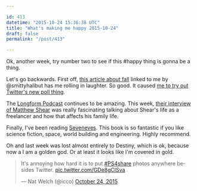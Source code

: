 ```yaml
---

id: 413
datetime: "2015-10-24 15:36:38 UTC"
title: "What's making me happy 2015-10-24"
draft: false
permalink: "/post/413"

---
```


Ok, another week, try number two to see if this #happy thing is gonna be a thing.

Let's go backwards. First off, [this article about fall](http://www.mcsweeneys.net/articles/its-decorative-gourd-season-motherfuckers) linked to me by @smittyhalibut has me rolling in laughter. So good. It caused [me to try out Twitter's new poll thing](https://twitter.com/icco/status/657936870140190721).

The [Longform Podcast](https://longform.org/podcast) continues to be amazing. This week, [their interview of Matthew Shear](https://longform.org/posts/longform-podcast-163-matthew-shaer) was really fascinating talking about Shear's life as a freelancer and how that affects his family life.

Finally, I've been reading [Seveneves](https://www.goodreads.com/book/show/22752699-seveneves). This book is so fantastic if you like science fiction, space, world building and engineering. Highly recommend.

Oh and last week was lost almost entirely to Destiny, which is ok, because now a I am a golden god. Or at least it looks like I'm covered in gold.

<blockquote class="twitter-tweet" lang="en"><p lang="en" dir="ltr">It&#39;s annoying how hard it is to put <a href="https://twitter.com/hashtag/PS4share?src=hash">#PS4share</a> photos anywhere besides Twitter. <a href="https://t.co/GDe8gClSva">pic.twitter.com/GDe8gClSva</a></p>&mdash; Nat Welch (@icco) <a href="https://twitter.com/icco/status/657943151626330117">October 24, 2015</a></blockquote>

